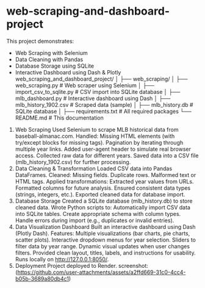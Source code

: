 # web-scraping-and-dashboard-project
This project demonstrates:
- Web Scraping with Selenium  
- Data Cleaning with Pandas  
- Database Storage using SQLite  
- Interactive Dashboard using Dash & Plotly
web_scraping_and_dashboard_project/
│
├── web_scraping/
│ ├── web_scraping.py # Web scraper using Selenium
│ ├── import_csv_to_sqlite.py # CSV import into SQLite database
│ ├── mlb_dashboard.py # Interactive dashboard using Dash
│ ├── mlb_history_1902.csv # Scraped data (sample)
│ ├── mlb_history.db # SQLite database
│
├── requirements.txt # All required packages
└── README.md # This documentation
1. Web Scraping
Used Selenium to scrape MLB historical data from baseball-almanac.com.
Handled:
Missing HTML elements (with try/except blocks for missing tags).
Pagination by iterating through multiple year links.
Added user-agent header to simulate real browser access.
Collected raw data for different years.
Saved data into a CSV file (mlb_history_1902.csv) for further processing.
2. Data Cleaning & Transformation
Loaded CSV data into Pandas DataFrames.
Cleaned:
Missing fields.
Duplicate rows.
Malformed text or HTML tags.
Applied transformations:
Extracted year values from URLs.
Formatted columns for future analysis.
Ensured consistent data types (strings, integers, etc.).
Exported cleaned data for database import.
3. Database Storage
Created a SQLite database (mlb_history.db) to store cleaned data.
Wrote Python scripts to:
Automatically import CSV data into SQLite tables.
Create appropriate schema with column types.
Handle errors during import (e.g., duplicates or invalid entries).
4. Data Visualization Dashboard
Built an interactive dashboard using Dash (Plotly Dash).
Features:
Multiple visualizations (bar charts, pie charts, scatter plots).
Interactive dropdown menus for year selection.
Sliders to filter data by year range.
Dynamic visual updates when user changes filters.
Provided clean layout, titles, labels, and instructions for usability.
Runs locally on http://127.0.0.1:8050/.
5. Deployment 
Project deployed to Render.
screenshot: (https://github.com/user-attachments/assets/a2ffd669-31c0-4cc4-b05b-3689a80db4c1)



